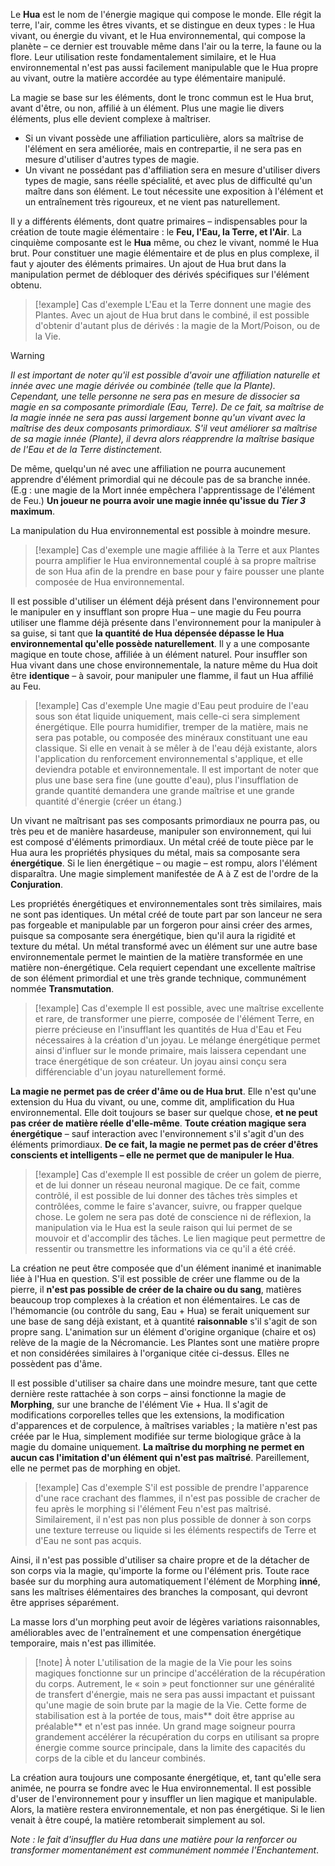 Le **Hua** est le nom de l'énergie magique qui compose le monde. Elle régit la terre, l'air, comme les êtres vivants, et se distingue en deux types : le Hua vivant, ou énergie du vivant, et le Hua environnemental, qui compose la planète – ce dernier est trouvable même dans l'air ou la terre, la faune ou la flore. Leur utilisation reste fondamentalement similaire, et le Hua environnemental n'est pas aussi facilement manipulable que le Hua propre au vivant, outre la matière accordée au type élémentaire manipulé. 

La magie se base sur les éléments, dont le tronc commun est le Hua brut, avant d'être, ou non, affilié à un élément. Plus une magie lie divers éléments, plus elle devient complexe à maîtriser. 
- Si un vivant possède une affiliation particulière, alors sa maîtrise de l'élément en sera améliorée, mais en contrepartie, il ne sera pas en mesure d'utiliser d'autres types de magie. 
- Un vivant ne possédant pas d'affiliation sera en mesure d'utiliser divers types de magie, sans réelle spécialité, et avec plus de difficulté qu'un maître dans son élément. Le tout nécessite une exposition à l'élément et un entraînement très rigoureux, et ne vient pas naturellement.

Il y a différents éléments, dont quatre primaires – indispensables pour la création de toute magie élémentaire : le **Feu, l'Eau, la Terre, et l'Air**. La cinquième composante est le **Hua** même, ou chez le vivant, nommé le Hua brut. 
Pour constituer une magie élémentaire et de plus en plus complexe, il faut y ajouter des éléments primaires. Un ajout de Hua brut dans la manipulation permet de débloquer des dérivés spécifiques sur l'élément obtenu. 

>[!example] Cas d'exemple
> L'Eau et la Terre donnent une magie des Plantes. Avec un ajout de Hua brut dans le combiné, il est possible d'obtenir d'autant plus de dérivés : la magie de la Mort/Poison, ou de la Vie.

> [!warning]
 *Il est important de noter qu'il est possible d'avoir une affiliation naturelle et innée avec une magie dérivée ou combinée (telle que la Plante). Cependant, une telle personne ne sera pas en mesure de dissocier sa magie en sa composante primordiale (Eau, Terre). De ce fait, sa maîtrise de la magie innée ne sera pas aussi largement bonne qu'un vivant avec la maîtrise des deux composants primordiaux. S'il veut améliorer sa maîtrise de sa magie innée (Plante), il devra alors réapprendre la maîtrise basique de l'Eau et de la Terre distinctement.*

De même, quelqu'un né avec une affiliation ne pourra aucunement apprendre d'élément primordial qui ne découle pas de sa branche innée. (E.g : une magie de la Mort innée empêchera l'apprentissage de l'élément de Feu.)
**Un joueur ne pourra avoir une magie innée qu'issue du *Tier 3* maximum**.


La manipulation du Hua environnemental est possible à moindre mesure.

>[!example] Cas d'exemple
> une magie affiliée à la Terre et aux Plantes pourra amplifier le Hua environnemental couplé à sa propre maîtrise de son Hua afin de la prendre en base pour y faire pousser une plante composée de Hua environnemental.

Il est possible d'utiliser un élément déjà présent dans l'environnement pour le manipuler en y insufflant son propre Hua – une magie du Feu pourra utiliser une flamme déjà présente dans l'environnement pour la manipuler à sa guise, si tant que **la quantité de Hua dépensée dépasse le Hua environnemental qu'elle possède naturellement**. Il y a une composante magique en toute chose, affiliée à un élément naturel. Pour insuffler son Hua vivant dans une chose environnementale, la nature même du Hua doit être **identique** – à savoir, pour manipuler une flamme, il faut un Hua affilié au Feu. 

> [!example] Cas d'exemple
> Une magie d'Eau peut produire de l'eau sous son état liquide uniquement, mais celle-ci sera simplement énergétique. Elle pourra humidifier, tremper de la matière, mais ne sera pas potable, ou composée des minéraux constituant une eau classique. Si elle en venait à se mêler à de l'eau déjà existante, alors l'application du renforcement environnemental s'applique, et elle deviendra potable et environnementale. Il est important de noter que plus une base sera fine (une goutte d'eau), plus l'insufflation de grande quantité demandera une grande maîtrise et une grande quantité d'énergie (créer un étang.)

Un vivant ne maîtrisant pas ses composants primordiaux ne pourra pas, ou très peu et de manière hasardeuse, manipuler son environnement, qui lui est composé d'éléments primordiaux. 
Un métal créé de toute pièce par le Hua aura les propriétés physiques du métal, mais sa composante sera **énergétique**. Si le lien énergétique – ou magie – est rompu, alors l'élément disparaîtra. 
Une magie simplement manifestée de A à Z est  de l'ordre de la **Conjuration**. 

Les propriétés énergétiques et environnementales sont très similaires, mais ne sont pas identiques. Un métal créé de toute part par son lanceur ne sera pas forgeable et manipulable par un forgeron pour ainsi créer des armes, puisque sa composante sera énergétique, bien qu'il aura la rigidité et texture du métal. Un métal transformé avec un élément sur une autre base environnementale permet le maintien de la matière transformée en une matière non-énergétique. Cela requiert cependant une excellente maîtrise de son élément primordial et une très grande technique, communément nommée **Transmutation**.

> [!example] Cas d'exemple
> Il est possible, avec une maîtrise excellente et rare, de transformer une pierre, composée de l'élément Terre, en pierre précieuse en l'insufflant les quantités de Hua d'Eau et Feu nécessaires à la création d'un joyau. Le mélange énergétique permet ainsi d'influer sur le monde primaire, mais laissera cependant une trace énergétique de son créateur. Un joyau ainsi conçu sera différenciable d'un joyau naturellement formé.

**La magie ne permet pas de créer d'âme ou de Hua brut**. Elle n'est qu'une extension du Hua du vivant, ou une, comme dit, amplification du Hua environnemental. Elle doit toujours se baser sur quelque chose, **et ne peut pas créer de matière réelle d'elle-même**. **Toute création magique sera énergétique** – sauf interaction avec l'environnement s'il s'agit d'un des éléments primordiaux. 
**De ce fait, la magie ne permet pas de créer d'êtres conscients et intelligents – elle ne permet que de manipuler le Hua**. 

>[!example] Cas d'exemple
> Il est possible de créer un golem de pierre, et de lui donner un réseau neuronal magique. De ce fait, comme contrôlé, il est possible de lui donner des tâches très simples et contrôlées, comme le faire s'avancer, suivre, ou frapper quelque chose. Le golem ne sera pas doté de conscience ni de réflexion, la manipulation via le Hua est la seule raison qui lui permet de se mouvoir et d'accomplir des tâches. Le lien magique peut permettre de ressentir ou transmettre les informations via ce qu'il a été créé.

La création ne peut être composée que d'un élément inanimé et inanimable liée à l'Hua en question. S'il est possible de créer une flamme ou de la pierre, il **n'est pas possible de créer de la chaire ou du sang**, matières beaucoup trop complexes à la création et non élémentaires. Le cas de l'hémomancie (ou contrôle du sang, Eau + Hua) se ferait uniquement sur une base de sang déjà existant, et à quantité **raisonnable** s'il s'agit de son propre sang. 
L'animation sur un élément d'origine organique (chaire et os) relève de la magie de la Nécromancie. Les Plantes sont une matière propre et non considérées similaires à l'organique citée ci-dessus. Elles ne possèdent pas d'âme.

Il est possible d'utiliser sa chaire dans une moindre mesure, tant que cette dernière reste rattachée à son corps – ainsi fonctionne la magie de **Morphing**, sur une branche de l'élément Vie + Hua. Il s'agit de modifications corporelles telles que les extensions, la modification d'apparences et de corpulence, à maîtrises variables ; la matière n'est pas créée par le Hua, simplement modifiée sur terme biologique grâce à la magie du domaine uniquement. **La maîtrise du morphing ne permet en aucun cas l'imitation d'un élément qui n'est pas maîtrisé**. Pareillement, elle ne permet pas de morphing en objet. 

> [!example] Cas d'exemple
> S'il est possible de prendre l'apparence d'une race crachant des flammes, il n'est pas possible de cracher de feu après le morphing si l'élément Feu n'est pas maîtrisé. Similairement, il n'est pas non plus possible de donner à son corps une texture terreuse ou liquide si les éléments respectifs de Terre et d'Eau ne sont pas acquis.

Ainsi, il n'est pas possible d'utiliser sa chaire propre et de la détacher de son corps via la magie, qu'importe la forme ou l'élément pris. Toute race basée sur du morphing aura automatiquement l'élément de Morphing **inné**, sans les maîtrises élémentaires des branches la composant, qui devront être apprises séparément.

La masse lors d'un morphing peut avoir de légères variations raisonnables, améliorables avec de l'entraînement et une compensation énergétique temporaire, mais n'est pas illimitée.

> [!note] À noter
> L'utilisation de la magie de la Vie pour les soins magiques fonctionne sur un principe d'accélération de la récupération du corps. Autrement, le « soin » peut fonctionner sur une généralité de transfert d'énergie, mais ne sera pas aussi impactant et puissant qu'une magie de soin brute par la magie de la Vie. Cette forme de stabilisation est à la portée de tous, mais** doit être apprise au préalable** et n'est pas innée.
> Un grand mage soigneur pourra grandement accélérer la récupération du corps en utilisant sa propre énergie comme source principale, dans la limite des capacités du corps de la cible et du lanceur combinés. 

La création aura toujours une composante énergétique, et, tant qu'elle sera animée, ne pourra se fondre avec le Hua environnemental. 
Il est possible d'user de l'environnement pour y insuffler un lien magique et manipulable. Alors, la matière restera environnementale, et non pas énergétique. Si le lien venait à être coupé, la matière retomberait simplement au sol. 

*Note : le fait d'insuffler du Hua dans une matière pour la renforcer ou transformer momentanément est communément nommée l'Enchantement*.


